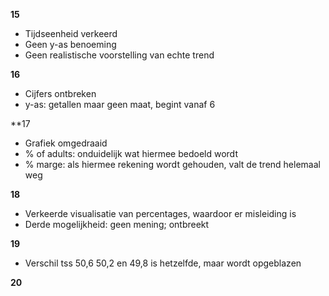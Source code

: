 
**15**
- Tijdseenheid verkeerd
- Geen y-as benoeming
- Geen realistische voorstelling van echte trend

**16**
- Cijfers ontbreken
- y-as: getallen maar geen maat, begint vanaf 6

**17
- Grafiek omgedraaid
- % of adults: onduidelijk wat hiermee bedoeld wordt
- % marge: als hiermee rekening wordt gehouden, valt de trend helemaal weg

**18**
- Verkeerde visualisatie van percentages, waardoor er misleiding is
- Derde mogelijkheid: geen mening; ontbreekt

**19**
- Verschil tss 50,6 50,2 en 49,8 is hetzelfde, maar wordt opgeblazen

**20**